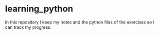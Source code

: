 # learning_python
In this repository I keep my notes and the python files of the exercises so I can track my progress.
